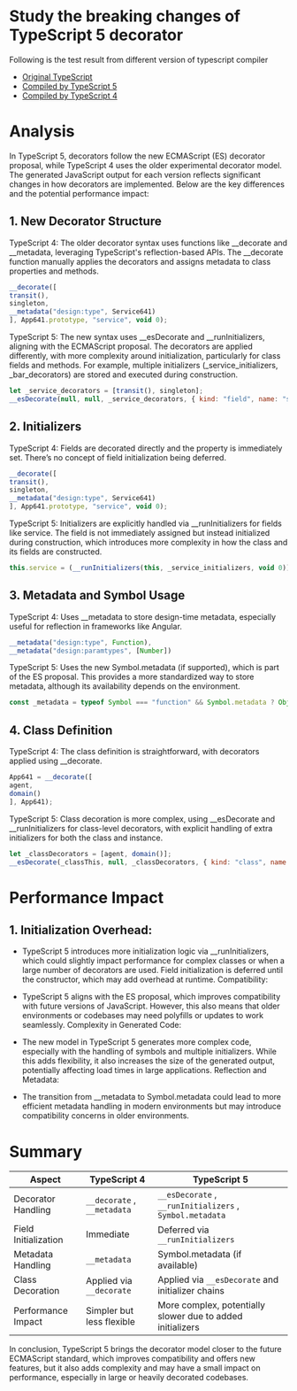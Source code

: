 # Study the breaking changes of TypeScript 5 decorator

Following is the test result from different version of typescript compiler
- [Original TypeScript](./typescript-original.md)
- [Compiled by TypeScript 5](./typescript-5-complied.md)
- [Compiled by TypeScript 4](./typescript-4-complied.md)

# Analysis
In TypeScript 5, decorators follow the new ECMAScript (ES) decorator proposal, while TypeScript 4 uses the older experimental decorator model. The generated JavaScript output for each version reflects significant changes in how decorators are implemented. Below are the key differences and the potential performance impact:

## 1. New Decorator Structure

TypeScript 4: The older decorator syntax uses functions like __decorate and __metadata, leveraging TypeScript's reflection-based APIs. The __decorate function manually applies the decorators and assigns metadata to class properties and methods.

```javascript
__decorate([
transit(),
singleton,
__metadata("design:type", Service641)
], App641.prototype, "service", void 0);
```

TypeScript 5: The new syntax uses __esDecorate and __runInitializers, aligning with the ECMAScript proposal. The decorators are applied differently, with more complexity around initialization, particularly for class fields and methods. For example, multiple initializers (_service_initializers, _bar_decorators) are stored and executed during construction.

```javascript
let _service_decorators = [transit(), singleton];
__esDecorate(null, null, _service_decorators, { kind: "field", name: "service", static: false }, _service_initializers, _service_extraInitializers);
```

## 2. Initializers

TypeScript 4: Fields are decorated directly and the property is immediately set. There’s no concept of field initialization being deferred.

```javascript
__decorate([
transit(),
singleton,
__metadata("design:type", Service641)
], App641.prototype, "service", void 0);
```

TypeScript 5: Initializers are explicitly handled via __runInitializers for fields like service. The field is not immediately assigned but instead initialized during construction, which introduces more complexity in how the class and its fields are constructed.

```javascript
this.service = (__runInitializers(this, _service_initializers, void 0));
```

## 3. Metadata and Symbol Usage

TypeScript 4: Uses __metadata to store design-time metadata, especially useful for reflection in frameworks like Angular.

```javascript
__metadata("design:type", Function),
__metadata("design:paramtypes", [Number])
```

TypeScript 5: Uses the new Symbol.metadata (if supported), which is part of the ES proposal. This provides a more standardized way to store metadata, although its availability depends on the environment.

```javascript
const _metadata = typeof Symbol === "function" && Symbol.metadata ? Object.create(null) : void 0;
```

## 4. Class Definition
TypeScript 4: The class definition is straightforward, with decorators applied using __decorate.

```javascript
App641 = __decorate([
agent,
domain()
], App641);
```

TypeScript 5: Class decoration is more complex, using __esDecorate and __runInitializers for class-level decorators, with explicit handling of extra initializers for both the class and instance.

```javascript
let _classDecorators = [agent, domain()];
__esDecorate(_classThis, null, _classDecorators, { kind: "class", name: _classThis.name }, null, _classExtraInitializers);
```

# Performance Impact

## 1. Initialization Overhead:

- TypeScript 5 introduces more initialization logic via __runInitializers, which could slightly impact performance for complex classes or when a large number of decorators are used. Field initialization is deferred until the constructor, which may add overhead at runtime.
Compatibility:

- TypeScript 5 aligns with the ES proposal, which improves compatibility with future versions of JavaScript. However, this also means that older environments or codebases may need polyfills or updates to work seamlessly.
Complexity in Generated Code:

- The new model in TypeScript 5 generates more complex code, especially with the handling of symbols and multiple initializers. While this adds flexibility, it also increases the size of the generated output, potentially affecting load times in large applications.
Reflection and Metadata:

- The transition from __metadata to Symbol.metadata could lead to more efficient metadata handling in modern environments but may introduce compatibility concerns in older environments.

# Summary

| Aspect               | TypeScript 4                  | TypeScript 5                                               |
|----------------------|-------------------------------|------------------------------------------------------------|
| Decorator Handling   | `__decorate` ,  `__metadata`  | `__esDecorate` ,  `__runInitializers` ,  `Symbol.metadata` |
| Field Initialization | Immediate                     | Deferred via  `__runInitializers`                          |
| Metadata Handling    | `__metadata`                  | Symbol.metadata (if available)                             |
| Class Decoration     | Applied via  `__decorate`     | Applied via  `__esDecorate` and initializer chains         |
| Performance Impact   | Simpler but less flexible     | More complex, potentially slower due to added initializers |

In conclusion, TypeScript 5 brings the decorator model closer to the future ECMAScript standard, which improves compatibility and offers new features, but it also adds complexity and may have a small impact on performance, especially in large or heavily decorated codebases.
